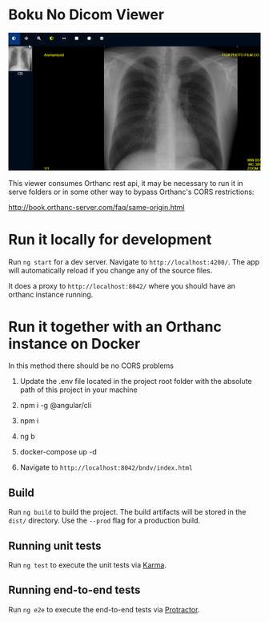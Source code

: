 # Boku No Dicom Viewer

![Viewer demo](https://raw.githubusercontent.com/Hggo/boku-no-dicom-viewer/master/demo.gif)

This viewer consumes Orthanc rest api, it may be necessary to run it in serve folders or in some other way to bypass Orthanc's CORS restrictions:

http://book.orthanc-server.com/faq/same-origin.html

# Run it locally for development

Run `ng start` for a dev server. Navigate to `http://localhost:4200/`. The app will automatically reload if you change any of the source files.

It does a proxy to `http://localhost:8042/` where you should have an orthanc instance running.

# Run it together with an Orthanc instance on Docker

 In this method there should be no CORS problems

 1. Update the .env file located in the project root folder with the absolute path of this project in your machine
 
 2. npm i -g  @angular/cli 
 
 3. npm i
 
 4. ng b
 
 5. docker-compose up -d
 
 6. Navigate to `http://localhost:8042/bndv/index.html`

## Build

Run `ng build` to build the project. The build artifacts will be stored in the `dist/` directory. Use the `--prod` flag for a production build.

## Running unit tests

Run `ng test` to execute the unit tests via [Karma](https://karma-runner.github.io).

## Running end-to-end tests

Run `ng e2e` to execute the end-to-end tests via [Protractor](http://www.protractortest.org/).
